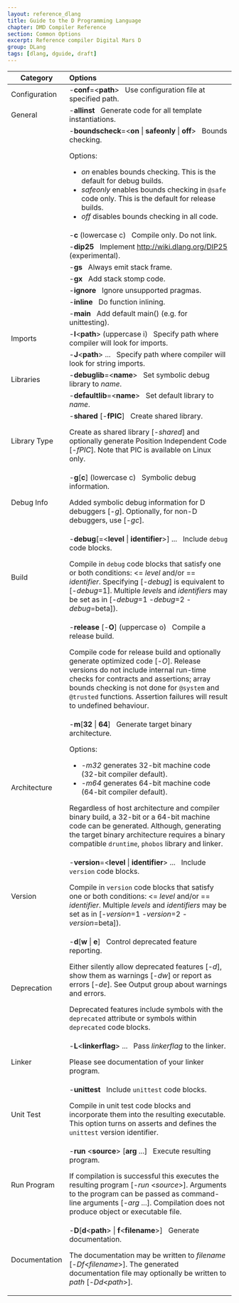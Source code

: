 ```yaml
---
layout: reference_dlang
title: Guide to the D Programming Language
chapter: DMD Compiler Reference
section: Common Options
excerpt: Reference compiler Digital Mars D
group: DLang
tags: [dlang, dguide, draft]
---
```


| Category | Options |
|----------|:--------|
| Configuration | -__conf__=&lt;__path__&gt; &nbsp; Use configuration file at specified path. |
| General | -__allinst__ &nbsp; Generate code for all template instantiations. |
|         | -__boundscheck__=<__on__&nbsp;&#124;&nbsp;__safeonly__&nbsp;&#124;&nbsp;__off__> &nbsp; Bounds checking. <p>Options:</p> <ul><li>_on_ enables bounds checking. This is the default for debug builds.</li><li>_safeonly_ enables bounds checking in `@safe` code only. This is the default for release builds.</li><li>_off_ disables bounds checking in all code.</li> |
|         | -__c__ \(lowercase c\) &nbsp; Compile only. Do not link. |
|         | -__dip25__ &nbsp; Implement http://wiki.dlang.org/DIP25 (experimental). |
|         | -__gs__ &nbsp; Always emit stack frame. |
|         | -__gx__ &nbsp; Add stack stomp code. |
|         | -__ignore__ &nbsp; Ignore unsupported pragmas. |
|         | -__inline__ &nbsp; Do function inlining. |
|         | -__main__ &nbsp; Add default main() (e.g. for unittesting). |
| Imports | -__I__&lt;__path__&gt; \(uppercase i\) &nbsp; Specify path where compiler will look for imports. |
|         | -__J__&lt;__path__&gt;&nbsp;... &nbsp; Specify path where compiler will look for string imports. |
| Libraries | -__debuglib__=&lt;__name__&gt; &nbsp; Set symbolic debug library to _name_. |
|           | -__defaultlib__=&lt;__name__&gt; &nbsp; Set default library to _name_.|
| Library Type | -__shared__ [-__fPIC__] &nbsp; Create shared library. <p>Create as shared library [-_shared_] and optionally generate Position Independent Code [-_fPIC_]. Note that PIC is available on Linux only.</p> |
| Debug Info | -__g__[__c__] \(lowercase c\) &nbsp; Symbolic debug information. <p>Added symbolic debug information for D debuggers [-_g_]. Optionally, for non-D debuggers, use [-_gc_].</p> |
| Build | -__debug__[=&lt;__level__&nbsp;&#124;&nbsp;__identifier__&gt;]&nbsp;... &nbsp; Include `debug` code blocks. <p>Compile in `debug` code blocks that satisfy one or both conditions: <= _level_ and/or == _identifier_. Specifying [-_debug_] is equivalent to [-_debug_=1]. Multiple _levels_ and _identifiers_ may be set as in  [-_debug_=1 -_debug_=2 -_debug_=beta]\).</p> |
|       | -__release__ [-__O__] \(uppercase o\) &nbsp; Compile a release build. <p>Compile code for release build and optionally generate optimized code [-_O_]. Release versions do not include internal run-time checks for contracts and assertions; array bounds checking is not done for `@system` and `@trusted` functions. Assertion failures will result to undefined behaviour.</p> |
| Architecture | -__m__[__32__&nbsp;&#124;&nbsp;__64__] &nbsp; Generate target binary architecture. <p>Options:</p> <ul><li>-_m32_ generates 32-bit machine code (32-bit compiler default).</li><li>-_m64_ generates 64-bit machine code (64-bit compiler default).</li></ul> <p>Regardless of host architecture and compiler binary build, a 32-bit or a 64-bit machine code can be generated. Although, generating the target binary architecture requires a binary compatible `druntime`, `phobos` library and linker.</p> |
| Version | -__version__=&lt;__level__&nbsp;&#124;&nbsp;__identifier__&gt;&nbsp;... &nbsp; Include `version` code blocks. <p>Compile in `version` code blocks that satisfy one or both conditions: <= _level_ and/or == _identifier_. Multiple _levels_ and _identifiers_ may be set as in  [-_version_=1 -_version_=2 -_version_=beta]\).</p> |
| Deprecation | -__d__[__w__&nbsp;&#124;&nbsp;__e__] &nbsp; Control deprecated feature reporting. <p>Either silently allow deprecated features [-_d_], show them as warnings [-_dw_] or report as errors [-_de_]. See Output group about warnings and errors.</p> <p>Deprecated features include symbols with the `deprecated` attribute or symbols within `deprecated` code blocks.</p> |
| Linker | -__L__&lt;__linkerflag__&gt;&nbsp;... &nbsp; Pass _linkerflag_ to the linker. <p>Please see documentation of your linker program.</p> |
| Unit Test | -__unittest__ &nbsp; Include `unittest` code blocks. <p>Compile in unit test code blocks and incorporate them into the resulting executable. This option turns on asserts and defines the `unittest` version identifier.</p> |
| Run Program | -__run__ <__source__> [__arg__&nbsp;...] &nbsp; Execute resulting program. <p>If compilation is successful this executes the resulting program [-_run_ <_source_>]. Arguments to the program can be passed as command-line arguments [-_arg_&nbsp;...]. Compilation does not produce object or executable file.</p> |
| Documentation | -__D__[__d__&lt;__path__&gt;&nbsp;&#124;&nbsp;__f__&lt;__filename__&gt;] &nbsp; Generate documentation. <p>The documentation may be written to _filename_ [-_Df_&lt;_filename_&gt;]. The generated documentation file may optionally be written to _path_ [-_Dd_&lt;_path_&gt;].</p> |
